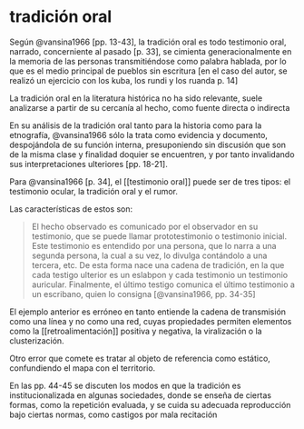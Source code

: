 # tradición oral
Según @vansina1966 [pp. 13-43], la tradición oral es todo testimonio oral, narrado, concerniente al pasado [p. 33], se cimienta generacionalmente en la memoria de las personas transmitiéndose como palabra hablada, por lo que es el medio principal de pueblos sin escritura [en el caso del autor, se realizó un ejercicio con los kuba, los rundi y los ruanda p. 14]

La tradición oral en la literatura histórica no ha sido relevante, suele analizarse a partir de su cercanía al hecho, como fuente directa o indirecta

En su análisis de la tradición oral tanto para la historia como para la etnografía, @vansina1966 sólo la trata como evidencia y documento, despojándola de su función interna, presuponiendo sin discusión que son de la misma clase y finalidad doquier se encuentren, y por tanto invalidando sus interpretaciones ulteriores [pp. 18-21].

Para @vansina1966 [p. 34], el [[testimonio oral]] puede ser de tres tipos: el testimonio ocular, la tradición oral y el rumor.

Las características de estos son:

>El hecho observado es comunicado por el observador en su testimonio, que se puede llamar prototestimonio o testimonio inicial. Este testimonio es entendido por una persona, que lo narra a una segunda persona, la cual a su vez, lo divulga contándolo a una tercera, etc. De esta forma nace una cadena de tradición, en la que cada testigo ulterior es un eslabpon y cada testimonio un testimonio auricular. Finalmente, el último testigo comunica el último testimonio a un escribano, quien lo consigna [@vansina1966, pp. 34-35]

El ejemplo anterior es erróneo en tanto entiende la cadena de transmisión como una línea y no como una red, cuyas propiedades permiten elementos como la [[retroalimentación]] positiva y negativa, la viralización o la clusterización.

Otro error que comete es tratar al objeto de referencia como estático, confundiendo el mapa con el territorio.

En las pp. 44-45 se discuten los modos en que la tradición es institucionalizada en algunas sociedades, donde se enseña de ciertas formas, como la repetición evaluada, y se cuida su adecuada reproducción bajo ciertas normas, como castigos por mala recitación
